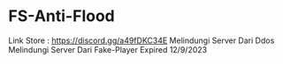 # FS-Anti-Flood
Link Store : https://discord.gg/a49fDKC34E
Melindungi Server Dari Ddos
Melindungi Server Dari Fake-Player
Expired 12/9/2023
